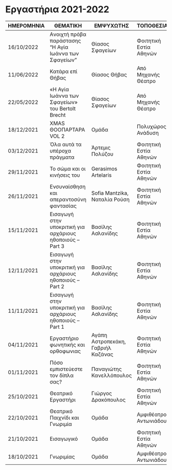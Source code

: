# Εργαστήρια 2021-2022

| ΗΜΕΡΟΜΗΝΙΑ    | ΘΕΜΑΤΙΚΗ      | ΕΜΨΥΧΩΤΗΣ     | ΤΟΠΟΘΕΣΙΑ     |
| ------------- | ------------- | ------------- | ------------- |
| 16/10/2022 | Aνοιχτή πρόβα παράστασης “Η Αγία Ιωάννα των Σφαγείων” | Θίασος Σφαγείων | Φοιτητική Εστία Αθηνών |
| 11/06/2022 | Κατάρα επί Θήβας | Θίασος Θήβας | Από Μηχανής Θέατρο |
| 22/05/2022 | «Η Αγία Ιωάννα των Σφαγείων» του Bertolt Brecht | Θίασος Σφαγείων | Από Μηχανής Θέατρο | 
| 18/12/2021 | XMAS ΘΟΟΠΑΡΤΑΡΑ VOL 2 | Ομάδα | Πολυχώρος Ανάδυση | 
| 03/12/2021 | Όλα αυτά τα υπέροχα πράγματα | Άρτεμις Πολύζου | Φοιτητική Εστία Αθηνών | 
| 29/11/2021 | Το σώμα και οι κινήσεις του | Gerasimos Artelaris | Φοιτητική Εστία Αθηνών | 
| 26/11/2021 | Ενσυναίσθηση και απεραντοσύνη φαντασίας | Sofia Mantzika, Ναταλία Ρούση | Φοιτητική Εστία Αθηνών | 
| 15/11/2021 | Εισαγωγή στην υποκριτική για αρχάριους ηθοποιούς – Part 3 | Βασίλης Ασλανίδης | Φοιτητική Εστία Αθηνών | 
| 12/11/2021 | Εισαγωγή στην υποκριτική για αρχάριους ηθοποιούς – Part 2 | Βασίλης Ασλανίδης | Φοιτητική Εστία Αθηνών | 
| 11/11/2021 | Εισαγωγή στην υποκριτική για αρχάριους ηθοποιούς – Part 1 | Βασίλης Ασλανίδης | Φοιτητική Εστία Αθηνών | 
| 04/11/2021 | Εργαστήριο φωνητικής και ορθοφωνιας | Αγάπη Αστροπεκάκη, Γαβριήλ Καζάνας | Φοιτητική Εστία Αθηνών | 
| 01/11/2021 | Πόσο εμπιστεύεστε τον δίπλα σας? | Παναγιώτης Κανελλόπουλος | Φοιτητική Εστία Αθηνών | 
| 25/10/2021 | Θεατρικό Εργαστήρι | Γιώργος Δρακόπουλος | Φοιτητική Εστία Αθηνών | 
| 22/10/2021 | Θεατρικό Παιχνίδι και Γνωριμία | Ομάδα | Αμφιθέατρο Αντωνιάδου | 
| 21/10/2021 | Εισαγωγικό | Ομάδα | Φοιτητική Εστία Αθηνών | 
| 18/10/2021 | Γνωριμίας | Ομάδα | Αμφιθέατρο Αντωνιάδου | 
